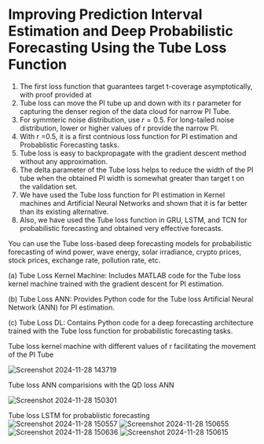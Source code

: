 # Improving Prediction Interval Estimation and Deep Probabilistic Forecasting Using the Tube Loss Function


 1. The first loss function that guarantees target t-coverage asymptotically, with proof provided at  
 2. Tube loss can move the PI tube up and down with its r parameter for capturing the denser region of the data cloud for narrow PI Tube.
3.  For symmteric noise distribution, use $r=0.5$. For long-tailed noise distribution, lower or higher values of r provide the narrow PI.
4.  With r =0.5, it is a first contnious loss function for PI estimation and Probablistic Forecasting tasks.
5. Tube loss is easy to backpropagate with the gradient descent method without any approximation.
6. The delta parameter of the Tube loss helps to reduce the width of the PI tube when the obtained PI width is somewhat greater than target t on the validation set. 
7. We have used the Tube loss function for PI estimation in Kernel machines and Artificial Neural Networks and shown that it is far better than its existing alternative.
8. Also, we have used the Tube loss function in GRU, LSTM, and TCN for probabilistic forecasting and obtained very effective forecasts.

You can use the Tube loss-based deep forecasting models for probabilistic forecasting of wind power, wave energy, solar irradiance, crypto prices, stock prices, exchange rate, pollution rate,  etc.

(a) Tube Loss Kernel Machine: Includes MATLAB code for the Tube loss kernel machine trained with the gradient descent for PI estimation.

(b) Tube Loss ANN: Provides Python code for the Tube loss Artificial Neural Network (ANN) for PI estimation.

(c) Tube Loss DL: Contains Python code for a deep forecasting architecture trained with the Tube loss function for probabilistic forecasting tasks.


Tube loss kernel machine with different values of r facilitating the movement of the PI Tube

![Screenshot 2024-11-28 143719](https://github.com/user-attachments/assets/d20edecc-4563-4f88-abe0-356d5d3185d2)


Tube loss ANN comparisions with the QD loss ANN


![Screenshot 2024-11-28 150301](https://github.com/user-attachments/assets/ae2897c4-e418-4a5f-be84-266a0ba85d85)


Tube loss LSTM for probablistic forecasting
![Screenshot 2024-11-28 150557](https://github.com/user-attachments/assets/ffbbee30-a2fa-4a05-817f-60ac8ef2c101)
![Screenshot 2024-11-28 150655](https://github.com/user-attachments/assets/6a3cc67c-3e3b-4104-8691-de9864e3d371)
![Screenshot 2024-11-28 150636](https://github.com/user-attachments/assets/c7e1c2ad-7d79-48df-af16-87a132426bd2)
![Screenshot 2024-11-28 150615](https://github.com/user-attachments/assets/33e82956-16ab-4e67-ba0b-21f59b03ac4f)

